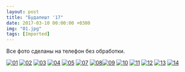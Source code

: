 ```yaml
---
layout: post
title: "Будапешт '17"
date: 2017-03-10 00:00:00 +0300
img: "01.jpg"
tags: [Imported]
---
```


Все фото сделаны на телефон без обработки.

[![01](/blog/assets01.jpg)](/blog/assets01.jpg) [![02](/blog/assets02.jpg)](/blog/assets02.jpg) [![03](/blog/assets03.jpg)](/blog/assets03.jpg) [![04](/blog/assets04.jpg)](/blog/assets04.jpg) [![05](/blog/assets05.jpg)](/blog/assets05.jpg) [![07](/blog/assets07.jpg)](/blog/assets07.jpg) [![08](/blog/assets08.jpg)](/blog/assets08.jpg)[![09](/blog/assets09.jpg)](/blog/assets09.jpg)
[![10](/blog/assets10.jpg)](/blog/assets10.jpg)
[![11](/blog/assets11.jpg)](/blog/assets11.jpg)
[![12](/blog/assets12.jpg)](/blog/assets12.jpg)
[![13](/blog/assets13.jpg)](/blog/assets13.jpg)
[![14](/blog/assets14.jpg)](/blog/assets14.jpg)